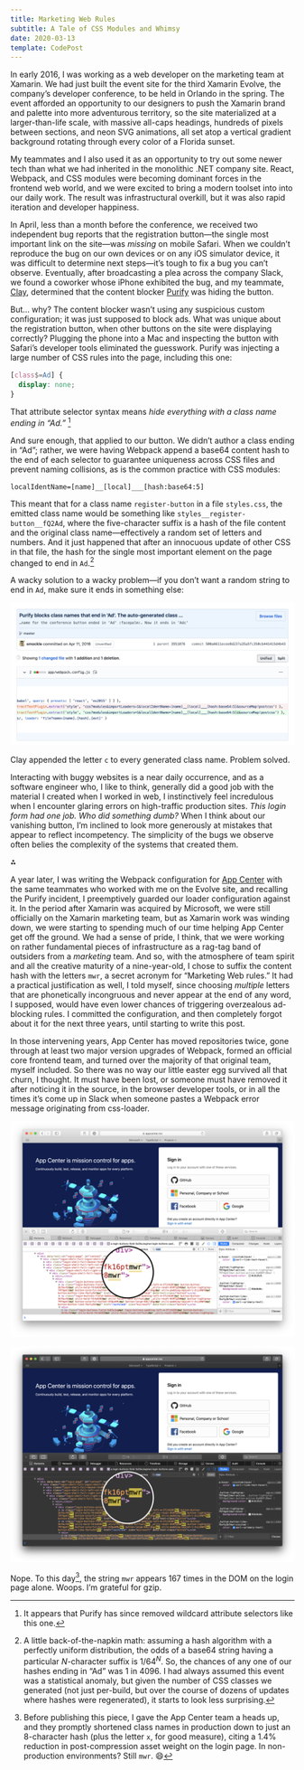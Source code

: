 ```yaml
---
title: Marketing Web Rules
subtitle: A Tale of CSS Modules and Whimsy
date: 2020-03-13
template: CodePost
---
```


<small-caps>In early 2016</small-caps>, I was working as a web developer on the marketing team at Xamarin. We had just built the event site for the third Xamarin Evolve, the company’s developer conference, to be held in Orlando in the spring. The event afforded an opportunity to our designers to push the Xamarin brand and palette into more adventurous territory, so the site materialized at a larger-than-life scale, with massive all-caps headings, hundreds of pixels between sections, and neon SVG animations, all set atop a vertical gradient background rotating through every color of a Florida sunset.

My teammates and I also used it as an opportunity to try out some newer tech than what we had inherited in the monolithic .NET company site. React, Webpack, and CSS modules were becoming dominant forces in the frontend web world, and we were excited to bring a modern toolset into into our daily work. The result was infrastructural overkill, but it was also rapid iteration and developer happiness.

In April, less than a month before the conference, we received two independent bug reports that the registration button—the single most important link on the site—was *missing* on mobile Safari. When we couldn’t reproduce the bug on our own devices or on any iOS simulator device, it was difficult to determine next steps—it’s tough to fix a bug you can’t observe. Eventually, after broadcasting a plea across the company Slack, we found a coworker whose iPhone exhibited the bug, and my teammate, [Clay](https://www.smockle.com), determined that the content blocker [Purify](https://www.purify-app.com) was hiding the button.

But… why? The content blocker wasn’t using any suspicious custom configuration; it was just supposed to block ads. What was unique about the registration button, when other buttons on the site were displaying correctly? Plugging the phone into a Mac and inspecting the button with Safari’s developer tools eliminated the guesswork. Purify was injecting a large number of CSS rules into the page, including this one:

```css
[class$=Ad] {
  display: none;
}
```

That attribute selector syntax means *hide everything with a class name ending in “Ad.”* [^1]

And sure enough, that applied to our button. We didn’t author a class ending in “Ad”; rather, we were having Webpack append a base64 content hash to the end of each selector to guarantee uniqueness across CSS files and prevent naming collisions, as is the common practice with CSS modules:

```
localIdentName=[name]__[local]___[hash:base64:5]
```

This meant that for a class name `register-button` in a file `styles.css`, the emitted class name would be something like `styles__register-button__fQ2Ad`, where the five-character suffix is a hash of the file content and the original class name—effectively a random set of letters and numbers. And it just happened that after an innocuous update of other CSS in that file, the hash for the single most important element on the page changed to end in `Ad`.[^2]

A wacky solution to a wacky problem—if you don’t want a random string to end in `Ad`, make sure it ends in something else:

![A commit displayed in GitHub showing a one-line change to the Webpack config from Clay, with the commit message “Purify blocks class names that end in 'Ad'. The auto-generated class name for the conference button ended in 'Ad' :facepalm:. Now it ends in 'Adc'.”](images/commit.png)

Clay appended the letter `c` to every generated class name. Problem solved.

Interacting with buggy websites is a near daily occurrence, and as a software engineer who, I like to think, generally did a good job with the material I created when I worked in web, I instinctively feel incredulous when I encounter glaring errors on high-traffic production sites. *This login form had one job. Who did something dumb?* When I think about our vanishing button, I’m inclined to look more generously at mistakes that appear to reflect incompetency. The simplicity of the bugs we observe often belies the complexity of the systems that created them.

⁂

A year later, I was writing the Webpack configuration for [App Center](https://appcenter.ms) with the same teammates who worked with me on the Evolve site, and recalling the Purify incident, I preemptively guarded our loader configuration against it. In the period after Xamarin was acquired by Microsoft, we were still officially on the Xamarin marketing team, but as Xamarin work was winding down, we were starting to spending much of our time helping App Center get off the ground. We had a sense of pride, I think, that we were working on rather fundamental pieces of infrastructure as a rag-tag band of outsiders from a *marketing* team. And so, with the atmosphere of team spirit and all the creative maturity of a nine-year-old, I chose to suffix the content hash with the letters `mwr`, a secret acronym for “Marketing Web rules.” It had a practical justification as well, I told myself, since choosing *multiple* letters that are phonetically incongruous and never appear at the end of any word, I supposed, would have even lower chances of triggering overzealous ad-blocking rules. I committed the configuration, and then completely forgot about it for the next three years, until starting to write this post.

In those intervening years, App Center has moved repositories twice, gone through at least two major version upgrades of Webpack, formed an official core frontend team, and turned over the majority of that original team, myself included. So there was no way our little easter egg survived all that churn, I thought. It must have been lost, or someone must have removed it after noticing it in the source, in the browser developer tools, or in all the times it’s come up in Slack when someone pastes a Webpack error message originating from css-loader.

<!--@@
  wrapperClassName: light-only
-->
![A screenshot of the App Center login page with Safari developer tools open, showing many search results in the elements panel for the string “mwr.”](images/app-center-light.png)

<!--@@
  wrapperClassName: dark-only
-->
![A screenshot of the App Center login page with Safari developer tools open, showing many search results in the elements panel for the string “mwr.”](images/app-center-dark.png)

Nope. To this day[^3], the string `mwr` appears 167 times in the DOM on the login page alone. Woops. I’m grateful for gzip.

[^1]: It appears that Purify has since removed wildcard attribute selectors like this one.
[^2]: A little back-of-the-napkin math: assuming a hash algorithm with a perfectly uniform distribution, the odds of a base64 string having a particular _N_-character suffix is $1 / 64^N$. So, the chances of any one of our hashes ending in “Ad” was 1 in 4096. I had always assumed this event was a statistical anomaly, but given the number of CSS classes we generated (not just per-build, but over the course of dozens of updates where hashes were regenerated), it starts to look less surprising.
[^3]: Before publishing this piece, I gave the App Center team a heads up, and they promptly shortened class names in production down to just an 8-character hash (plus the letter `x`, for good measure), citing a 1.4% reduction in post-compression asset weight on the login page. In non-production environments? Still `mwr`. 😄